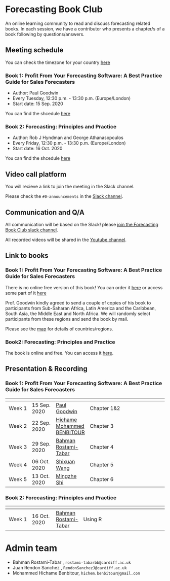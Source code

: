 # Forecasting Book Club

An online learning community to read and discuss forecasting related books. In each session, we have a contributor who presents a chapter/s of a book following by questions/answers.

## Meeting schedule

You can check the timezone for your country [here](https://www.worldtimebuddy.com/)

### Book 1: Profit From Your Forecasting Software: A Best Practice Guide for Sales Forecasters

- Author: Paul Goodwin
- Every Tuesday, 12:30 p.m. - 13:30 p.m. (Europe/London)
- Start date: 15 Sep. 2020

You can find the shcedule [here](https://docs.google.com/spreadsheets/d/1DeduLV2O_HeD5zI0bpe89cut-5g0Zn6wZWSuNq4iYA0/edit#gid=0)

### Book 2: Forecasting: Principles and Practice

- Author: Rob J Hyndman and George Athanasopoulos
- Every Friday, 12:30 p.m. - 13:30 p.m. (Europe/London)
- Start date: 16 Oct. 2020

You can find the shcedule [here](https://docs.google.com/spreadsheets/d/1DeduLV2O_HeD5zI0bpe89cut-5g0Zn6wZWSuNq4iYA0/edit#gid=808381611)

## Video call platform

You will recieve a link to join the meeting in the Slack channel.

Please check the `#0-announcements` in the [Slack channel](https://join.slack.com/t/fbc-cv37548/shared_invite/zt-gqof1n3p-Xs2p261Iqyjrhg85tYfHHA).

## Communication and Q/A

All communication will be based on the Slack! please [join the Forecasting Book Club slack channel](https://join.slack.com/t/fbc-cv37548/shared_invite/zt-gqof1n3p-Xs2p261Iqyjrhg85tYfHHA).

All recorded videos will be shared in the [Youtube channel](https://www.youtube.com/channel/UCxEN0wXJJLBL-JZ6Z2GkUDw?view_as=subscriber).

## Link to books

### Book 1: Profit From Your Forecasting Software: A Best Practice Guide for Sales Forecasters
There is no online free version of this book! You can order it [here](https://www.amazon.co.uk/Profit-Your-Forecasting-Software-Forecasters/dp/1119414571) or access some part of it [here](https://books.google.co.uk/books?id=yp1QDwAAQBAJ&printsec=frontcover&source=gbs_ge_summary_r&cad=0#v=onepage&q&f=false)

Prof. Goodwin kindly agreed to send a couple of copies of his book to participants from Sub-Saharan Africa, Latin America and the Caribbean, South Asia, the Middle East and North Africa. We will randomly select participants from these regions and send the book by mail.

Please see the [map](https://dataviz.worldbank.org/t/DECDG/views/Worldbyregion2019/Worldbyregion?iframeSizedToWindow=true&:embed=y&:display_spinner=no&:showAppBanner=false&:embed_code_version=3&:loadOrderID=1&:display_count=n&:showVizHome=n&:origin=viz_share_link) for details of countries/regions.

### Book2: Forecasting: Principles and Practice
The book is online and free. You can access it  [here](https://otexts.com/fpp3/).

## Presentation & Recording

### Book 1: Profit From Your Forecasting Software: A Best Practice Guide for Sales Forecasters

| <div style="width:60px"></div> | <div style="width:60px"></div> | <div style="width:60px"></div>  | <div style="width:420px"></div> |  <div style="width:190px"></div> | <div style="width:190px"></div> |<div style="width:190px"></div> |
|---:|---|---|---|---|---|---|
|Week 1 | 15 Sep. 2020 | [Paul Goodwin](https://twitter.com/PaulG00dwin)| Chapter 1&2 |[Slides](presentations/paul_gooodwim_chp1-2.pptx) |[Video](https://youtu.be/z1g30l0C21M)
|Week 2 | 22 Sep. 2020 | [Hichame Mohammed BENBITOUR ](https://twitter.com/Hichame_M_Ben)| Chapter 3 |[Slides](presentations/Ch3_Bias_andAccuracy_22092020.pptx) |[Video](https://www.youtube.com/watch?v=a8b1U0ggccc)
|Week 3 | 29 Sep. 2020 | [Bahman Rostami-Tabar](https://twitter.com/Bahman_R_T)| Chapter 4 |[Slides](presentations/Chapter4.pdf) |[Video](https://youtu.be/GkOjn8o7i2E)
|Week 4 | 06 Oct. 2020 | [Shixuan Wang](https://twitter.com/Shixuan_Wang_)| Chapter 5 |[Slides](presentations/ARIMA_Shixuan.pdf) |[Video](https://www.youtube.com/watch?v=qcrA6vUVPcQ)|[R code](Rcode/ARIMA_Demo.R)
|Week 5 | 13 Oct. 2020 | [Mingzhe Shi](https://twitter.com/MingzheShi)| Chapter 6 |[Slides](presentations/chapter6.pptx)) |[Video]()

### Book 2: Forecasting: Principles and Practice

| <div style="width:60px"></div> | <div style="width:60px"></div> | <div style="width:60px"></div>  | <div style="width:420px"></div> |  <div style="width:190px"></div> | <div style="width:190px"></div> |
|---:|---|---|---|---|---|
|Week 1 | 16 Oct. 2020| [Bahman Rostami-Tabar](https://twitter.com/Bahman_R_T)| Using R |[Slides]() |[Video]()

# Admin team

- Bahman Rostami-Tabar , `rostami-tabarbb@cardiff.ac.uk`
- Juan Rendon Sanchez , `RendonSanchezJ@cardiff.ac.uk`
- Mohammed Hichame Benbitour, `hichem.benbitour@gmail.com`

 
 
